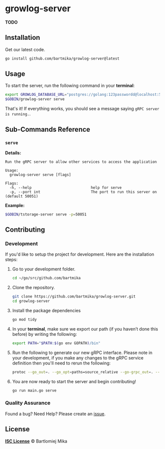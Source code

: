 # growlog-server
**TODO**

## Installation

Get our latest code.

```bash
go install github.com/bartmika/growlog-server@latest
```

## Usage

To start the server, run the following command in your **terminal**:

```bash
export GROWLOG_DATABASE_URL="postgres://golang:123passwordd@localhost:5432/growlog_db"
$GOBIN/growlog-server serve
```

That's it! If everything works, you should see a message saying `gRPC server is running.`.

## Sub-Commands Reference

### ``serve``

**Details:**

```text
Run the gRPC server to allow other services to access the application

Usage:
  growlog-server serve [flags]

Flags:
  -h, --help                           help for serve
  -p, --port int                       The port to run this server on (default 50051)
```

**Example:**

```bash
$GOBIN/tstorage-server serve -p=50051
```

## Contributing
### Development
If you'd like to setup the project for development. Here are the installation steps:

1. Go to your development folder.

    ```bash
    cd ~/go/src/github.com/bartmika
    ```

2. Clone the repository.

    ```bash
    git clone https://github.com/bartmika/growlog-server.git
    cd growlog-server
    ```

3. Install the package dependencies

    ```bash
    go mod tidy
    ```

4. In your **terminal**, make sure we export our path (if you haven’t done this before) by writing the following:

    ```bash
    export PATH="$PATH:$(go env GOPATH)/bin"
    ```

5. Run the following to generate our new gRPC interface. Please note in your development, if you make any changes to the gRPC service definition then you'll need to rerun the following:

    ```bash
    protoc --go_out=. --go_opt=paths=source_relative --go-grpc_out=. --go-grpc_opt=paths=source_relative proto/growlog.proto
    ```

6. You are now ready to start the server and begin contributing!

    ```bash
    go run main.go serve
    ```

### Quality Assurance

Found a bug? Need Help? Please create an [issue](https://github.com/bartmika/growlog-server/issues).


## License

[**ISC License**](LICENSE) © Bartlomiej Mika
